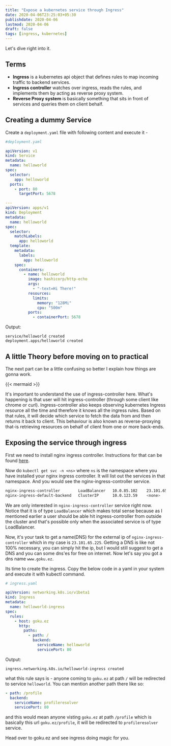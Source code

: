```yaml
---
title: "Expose a kubernetes service through Ingress"
date: 2020-04-06T23:25:03+05:30
publishdate: 2020-04-06
lastmod: 2020-04-06
draft: false
tags: [ingress, kubernetes]
---
```


Let's dive right into it.

## Terms

- **Ingress** is a kubernetes api object that defines rules to map incoming traffic to backend services.
- **Ingress controller** watches over ingress, reads the rules, and implements them by acting as reverse proxy system.
- **Reverse Proxy system** is basically something that sits in front of services and queries them on client behalf.

## Creating a dummy Service

Create a `deployment.yaml` file with following content and execute it -

```yaml
#deployment.yaml

apiVersion: v1
kind: Service
metadata:
  name: helloworld
spec:
  selector:
    app: helloworld
  ports:
    - port: 80
      targetPort: 5678

---
apiVersion: apps/v1
kind: Deployment
metadata:
  name: helloworld
spec:
  selector:
    matchLabels:
      app: helloworld
  template:
    metadata:
      labels:
        app: helloworld
    spec:
      containers:
        - name: helloworld
          image: hashicorp/http-echo
          args:
            - "-text=Hi There!"
          resources:
            limits:
              memory: "128Mi"
              cpu: "500m"
          ports:
            - containerPort: 5678
```

Output:

```
service/helloworld created
deployment.apps/helloworld created
```

## A little Theory before moving on to practical

The next part can be a little confusing so better I explain how things are gonna work.

{{< mermaid >}}

It's important to understand the use of ingress-controller here. What's happening is that user will hit ingress-controller (through some client like chrome or curl). Ingress-controller also keeps observing kubernetes Ingress resource all the time and therefore it knows all the ingress rules. Based on that rules, it will decide which service to fetch the data from and then returns it back to client. This behaviour is also known as reverse-proxying that-is retrieving resources on behalf of client from one or more back-ends.

## Exposing the service through ingress

First we need to install nginx ingress controller. Instructions for that can be found [here](https://kubernetes.github.io/ingress-nginx/deploy/#using-helm).

Now do `kubectl get svc -n <ns>` where `ns` is the namespace where you have installed your nginx ingress controller. It will list out the services in that namespace. And you would see the nginx-ingress-controller service.

```bash
nginx-ingress-controller        LoadBalancer   10.0.85.102    23.101.65.225
nginx-ingress-default-backend   ClusterIP      10.0.123.59    <none>
```

We are only interested in `nginx-ingress-controller` service right now. Notice that it is of type `LoadBalancer` which makes total sense because as I mentioned earlier a user should be able hit ingress-controller from outside the cluster and that's possible only when the associated service is of type LoadBalancer.

Now, it's your task to get a name(DNS) for the external ip of `nginx-ingress-controller` which in my case is `23.101.65.225`. Getting a DNS is like not 100% necessary, you can simply hit the ip, but I would still suggest to get a DNS and you can some dns'es for free on internet. Now let's say you got a dns name `www.goku.ez`.

Its time to create the ingress. Copy the below code in a yaml in your system and execute it with kubectl command.

```yaml
# ingress.yaml

apiVersion: networking.k8s.io/v1beta1
kind: Ingress
metadata:
  name: helloworld-ingress
spec:
  rules:
    - host: goku.ez
      http:
        paths:
          - path: /
            backend:
              serviceName: helloworld
              servicePort: 80
```
Output:
```
ingress.networking.k8s.io/helloworld-ingress created
```

what this rule says is - anyone coming to `goku.ez` at path `/` will be redirected to service `helloworld`. You can mention another path there like so:

```yaml
- path: /profile
  backend:
    serviceName: profileresolver
    servicePort: 80
```

and this would mean anyone visting `goku.ez` at path `/profile` which is basically this url `goku.ez/profile`, it will be redirected to `profileresolver` service.

Head over to goku.ez and see ingress doing magic for you.
